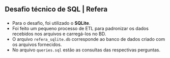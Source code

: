 ## Desafio técnico de SQL | Refera 

### 
- Para o desafio, foi utilizado o **SQLite**.
- Foi feito um pequeno processo de ETL para padronizar os dados recebidos nos arquivos e carregá-los no BD.
- O arquivo `refera_sqlite.db` corresponde ao banco de dados criado com os arquivos fornecidos.
- No arquivo `queries.sql` estão as consultas das respectivas perguntas.
